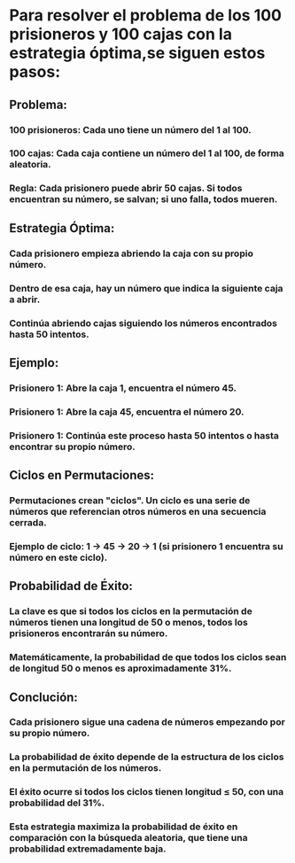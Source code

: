 # Para resolver el problema de los 100 prisioneros y 100 cajas con la estrategia óptima,se siguen estos pasos:

## Problema:
### 100 prisioneros: Cada uno tiene un número del 1 al 100.
### 100 cajas: Cada caja contiene un número del 1 al 100, de forma aleatoria.
### Regla: Cada prisionero puede abrir 50 cajas. Si todos encuentran su número, se salvan; si uno falla, todos mueren.

## Estrategia Óptima:
### Cada prisionero empieza abriendo la caja con su propio número.
### Dentro de esa caja, hay un número que indica la siguiente caja a abrir.
### Continúa abriendo cajas siguiendo los números encontrados hasta 50 intentos.

## Ejemplo:
### Prisionero 1: Abre la caja 1, encuentra el número 45.
### Prisionero 1: Abre la caja 45, encuentra el número 20.
### Prisionero 1: Continúa este proceso hasta 50 intentos o hasta encontrar su propio número.

## Ciclos en Permutaciones:
### Permutaciones crean "ciclos". Un ciclo es una serie de números que referencian otros números en una secuencia cerrada.
### Ejemplo de ciclo: 1 → 45 → 20 → 1 (si prisionero 1 encuentra su número en este ciclo).

## Probabilidad de Éxito:
### La clave es que si todos los ciclos en la permutación de números tienen una longitud de 50 o menos, todos los prisioneros encontrarán su número.
### Matemáticamente, la probabilidad de que todos los ciclos sean de longitud 50 o menos es aproximadamente 31%.

## Conclución:
### Cada prisionero sigue una cadena de números empezando por su propio número.
### La probabilidad de éxito depende de la estructura de los ciclos en la permutación de los números.
### El éxito ocurre si todos los ciclos tienen longitud ≤ 50, con una probabilidad del 31%.
### Esta estrategia maximiza la probabilidad de éxito en comparación con la búsqueda aleatoria, que tiene una probabilidad extremadamente baja.